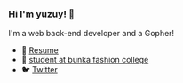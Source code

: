 ###  Hi I'm yuzuy! 👋

I'm a web back-end developer and a Gopher!

- 👔 [Resume](https://github.com/yuzuy/resume)
- 🏫 [student at bunka fashion college](https://bunka-fc.ac.jp)
- 🐦 [Twitter](https://twitter.com/re_yuzuy)
